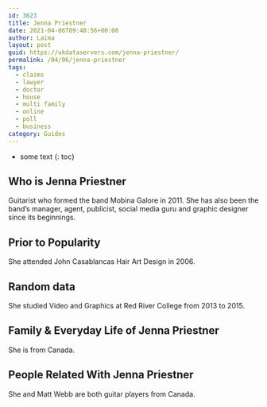 ```yaml
---
id: 3623
title: Jenna Priestner
date: 2021-04-06T09:48:56+00:00
author: Laima
layout: post
guid: https://ukdataservers.com/jenna-priestner/
permalink: /04/06/jenna-priestner
tags:
  - claims
  - lawyer
  - doctor
  - house
  - multi family
  - online
  - poll
  - business
category: Guides
---
```


* some text
{: toc}


## Who is Jenna Priestner
                  
                  
                  
Guitarist who formed the band Mobina Galore in 2011. She has also been the band&#8217;s manager, agent, publicist, social media guru and graphic designer since its beginnings. 
                  
              
            
              
            
                
                
                
## Prior to Popularity
                  
                  
                  
She attended John Casablancas Hair Art Design in 2006.
                  
              
            
              
            
                
                
                
## Random data
                  
                  
                  
She studied Video and Graphics at Red River College from 2013 to 2015. 
                  
              
            
              
            
                
                
                
## Family & Everyday Life of Jenna Priestner
                  
                  
                  
She is from Canada. 
                  
              
            
              
            
                
                
                
## People Related With Jenna Priestner
                  
                  
                  
She and Matt Webb are both guitar players from Canada.
                  
              
            
              
            
                
              
            
              
              
            
            
              
            
          
          
          